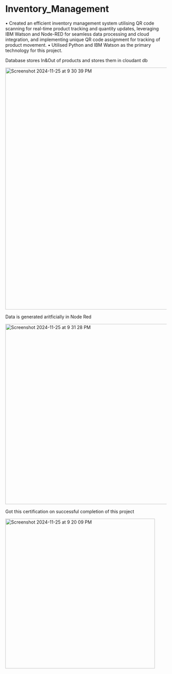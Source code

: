 # Inventory_Management

• Created an efficient inventory management system utilising QR code scanning for real-time product tracking and quantity updates, leveraging IBM Watson and Node-RED for seamless data processing and cloud integration, and implementing unique QR code assignment for tracking of product movement.
• Utilised Python and IBM Watson as the primary technology for this project.



Database stores In&Out of products and stores them in cloudant db

<img width="754" alt="Screenshot 2024-11-25 at 9 30 39 PM" src="https://github.com/user-attachments/assets/d71f72fd-174f-401e-bbc6-ed7b0e36caf8">




Data is generated aritficially in Node Red


<img width="562" alt="Screenshot 2024-11-25 at 9 31 28 PM" src="https://github.com/user-attachments/assets/1578ff95-3be6-42b2-a2eb-509a1978ad2e">





Got this certification on successful completion of this project

<img width="467" alt="Screenshot 2024-11-25 at 9 20 09 PM" src="https://github.com/user-attachments/assets/a3b9f406-0c56-4af1-8444-9067ab7db486">
